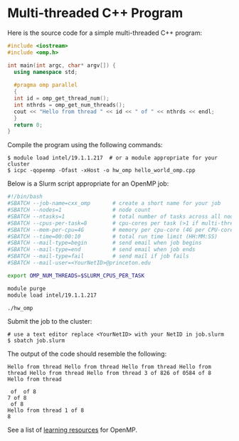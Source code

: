 # Multi-threaded C++ Program

Here is the source code for a simple multi-threaded C++ program:

```c++
#include <iostream>
#include <omp.h>

int main(int argc, char* argv[]) {
  using namespace std;
 
  #pragma omp parallel
  {
  int id = omp_get_thread_num();
  int nthrds = omp_get_num_threads();
  cout << "Hello from thread " << id << " of " << nthrds << endl;
  }
  return 0;
}
```

Compile the program using the following commands:

```
$ module load intel/19.1.1.217  # or a module appropriate for your cluster
$ icpc -qopenmp -Ofast -xHost -o hw_omp hello_world_omp.cpp
```

Below is a Slurm script appropriate for an OpenMP job:

```bash
#!/bin/bash
#SBATCH --job-name=cxx_omp       # create a short name for your job
#SBATCH --nodes=1                # node count
#SBATCH --ntasks=1               # total number of tasks across all nodes
#SBATCH --cpus-per-task=8        # cpu-cores per task (>1 if multi-threaded tasks)
#SBATCH --mem-per-cpu=4G         # memory per cpu-core (4G per CPU-core is default)
#SBATCH --time=00:00:10          # total run time limit (HH:MM:SS)
#SBATCH --mail-type=begin        # send email when job begins
#SBATCH --mail-type=end          # send email when job ends
#SBATCH --mail-type=fail         # send mail if job fails
#SBATCH --mail-user=<YourNetID>@princeton.edu

export OMP_NUM_THREADS=$SLURM_CPUS_PER_TASK

module purge
module load intel/19.1.1.217

./hw_omp
```

Submit the job to the cluster:

```
# use a text editor replace <YourNetID> with your NetID in job.slurm
$ sbatch job.slurm
```

The output of the code should resemble the following:

```
Hello from thread Hello from thread Hello from thread Hello from thread Hello from thread Hello from thread 3 of 826 of 0584 of 8
Hello from thread 

 of  of 8
7 of 8
 of 8
Hello from thread 1 of 8
8
```

See a list of [learning resources](https://researchcomputing.princeton.edu/education/external-online-resources/openmp) for OpenMP.
